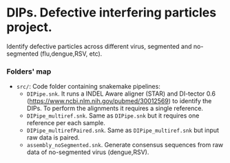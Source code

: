 # DIPs.  Defective interfering particles project.

Identify defective particles across different virus, segmented and no-segmented (flu,dengue,RSV, etc).

### Folders' map

- `src/`: Code folder containing snakemake pipelines:
  - `DIPipe.snk`. It runs a INDEL Aware aligner (STAR) and DI-tector 0.6 (https://www.ncbi.nlm.nih.gov/pubmed/30012569) to identify the DIPs. To perform the alignments it requires a single reference.
  - `DIPipe_multiref.snk`. Same as `DIPipe.snk` but it requires one reference per each sample.
  - `DIPipe_multirefPaired.snk`. Same as `DIPipe_multiref.snk` but input raw data is paired.
  - `assembly_noSegmented.snk`. Generate consensus sequences from raw data of no-segmented virus (dengue,RSV).
